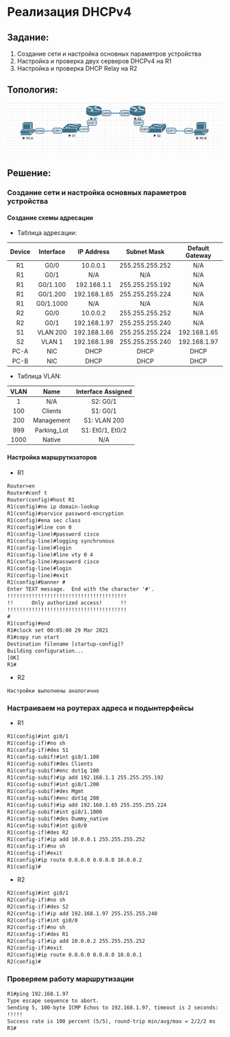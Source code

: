 #  Реализация DHCPv4
## Задание:
1.  Создание сети и настройка основных параметров устройства
2.  Настройка и проверка двух серверов DHCPv4 на R1
3.  Настройка и проверка DHCP Relay на R2
## Топология:
![](dhcp_topology.png)
## Решение: 
### Создание сети и настройка основных параметров устройства
####  Создание схемы адресации
- Таблица адресации: 

|  				Device 			 |   				Interface 			  |  				IP Address 			 |    				Subnet Mask 			   |  				Default Gateway 			 |
|:--------:|:-------------:|:------------:|:-----------------:|:-----------------:|
|  				R1 			     |  				G0/0 			      |  				10.0.0.1 			   |  				255.255.255.252 			 |  				N/A 			             |
|  				R1 			     |  				G0/1 			      |  				N/A 			        |  				N/A 			             |  				N/A 			             |
|  				R1 			     |  				G0/1.100 			  | 192.168.1.1  | 255.255.255.192   |  				N/A 			             |
|  				R1 			     |  				G0/1.200 			  | 192.168.1.65 | 255.255.255.224   |  				N/A 			             |
|  				R1 			     |  				G0/1.1000 			 |  				N/A 			        |  				N/A 			             |  				N/A 			             |
|  				R2 			     |  				G0/0 			      |  				10.0.0.2 			   |  				255.255.255.252 			 |  				N/A 			             |
|  				R2 			     |  				G0/1 			      | 192.168.1.97 | 255.255.255.240   |  				N/A 			             |
|  				S1 			     |  				VLAN 200 			    | 192.168.1.66 | 255.255.255.224   | 192.168.1.65      |
|  				S2 			     |  				VLAN 1 			      | 192.168.1.98 | 255.255.255.240   | 192.168.1.97      |
|  				PC-A 			   |  				NIC 			         |  				DHCP 			       |  				DHCP 			            |  				DHCP 			            |
|  				PC-B 			   |  				NIC 			         |  				DHCP 			       |  				DHCP 			            |  				DHCP 			            |

- Таблица VLAN:

|  					VLAN 				 |      					Name 				    |  					Interface Assigned 				 |
|:------:|:-------------:|:--------------------:|
|  					1 				    |  					N/A 				         |  					S2: G0/1 				          |
|  					100 				  |  					Clients 				     |  					S1: G0/1 				          |
|  					200 				  |  					Management 				  |  					S1: VLAN 200  					 				     |
|  					999 				  |  					Parking_Lot 				 |  					S1: Et0/1, Et0/2 				   |
|  					1000 				 |  					Native 				      |  					N/A 				                |


#### Настройка маршрутизаторов

- R1
```
Router>en
Router#conf t
Router(config)#host R1
R1(config)#no ip domain-lookup
R1(config)#service password-encryption 
R1(config)#ena sec class
R1(config)#line con 0
R1(config-line)#password cisco
R1(config-line)#logging synchronous 
R1(config-line)#login
R1(config-line)#line vty 0 4
R1(config-line)#password cisco
R1(config-line)#login
R1(config-line)#exit
R1(config)#banner #
Enter TEXT message.  End with the character '#'.
!!!!!!!!!!!!!!!!!!!!!!!!!!!!!!!!!!!!!!!
!!      Only authorized access!      !!   
!!!!!!!!!!!!!!!!!!!!!!!!!!!!!!!!!!!!!!!
#
R1(config)#end
R1#clock set 00:05:00 29 Mar 2021
R1#copy run start
Destination filename [startup-config]? 
Building configuration...
[OK]
R1#
```
- R2
```
Настройки выполнены аналогично
```
### Настраиваем на роутерах адреса и подынтерфейсы
- R1
```
R1(config)#int gi0/1 
R1(config-if)#no sh
R1(config-if)#des S1
R1(config-subif)#int gi0/1.100
R1(config-subif)#des Clients
R1(config-subif)#enc dot1q 100
R1(config-subif)#ip add 192.168.1.1 255.255.255.192
R1(config-subif)#int gi0/1.200
R1(config-subif)#des Mgmt
R1(config-subif)#enc dot1q 200
R1(config-subif)#ip add 192.168.1.65 255.255.255.224
R1(config-subif)#int gi0/1.1000                     
R1(config-subif)#des Dummy_native
R1(config-subif)#int gi0/0
R1(config-if)#des R2
R1(config-if)#ip add 10.0.0.1 255.255.255.252
R1(config-if)#no sh
R1(config-if)#exit
R1(config)#ip route 0.0.0.0 0.0.0.0 10.0.0.2 
R1(config)#
```
- R2
```
R2(config)#int gi0/1 
R2(config-if)#no sh
R2(config-if)#des S2
R2(config-if)#ip add 192.168.1.97 255.255.255.240
R2(config-if)#int gi0/0
R2(config-if)#no sh
R2(config-if)#des R1
R2(config-if)#ip add 10.0.0.2 255.255.255.252
R2(config-if)#exit
R2(config)#ip route 0.0.0.0 0.0.0.0 10.0.0.1
R2(config)#
```
### Проверяем работу маршрутизации
```
R1#ping 192.168.1.97
Type escape sequence to abort.
Sending 5, 100-byte ICMP Echos to 192.168.1.97, timeout is 2 seconds:
!!!!!
Success rate is 100 percent (5/5), round-trip min/avg/max = 2/2/2 ms
R1#
```

